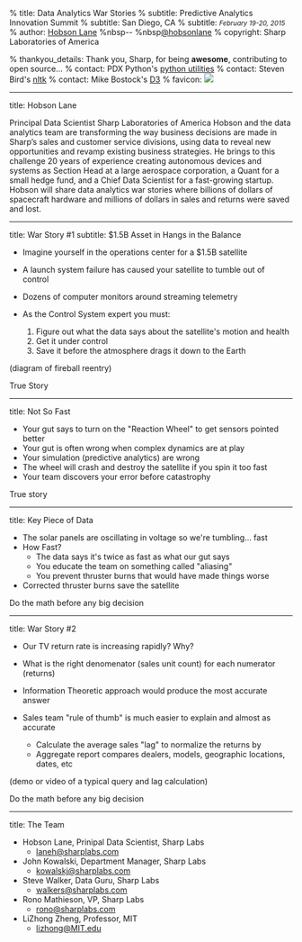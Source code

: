 % title: Data Analytics War Stories
% subtitle: Predictive Analytics Innovation Summit
% subtitle: San Diego, CA
% subtitle: <i><small>February 19-20, 2015</small></i>
% author: <a href="https://github.com/hobson">Hobson Lane</a> %nbsp-- %nbsp<a href="https://twitter.com/hobsonlane">@hobsonlane</a>
% copyright: Sharp Laboratories of America

% thankyou_details: Thank you, Sharp, for being <strong>awesome</strong>, contributing to open source...
% contact: PDX Python's <a href="https://github.com/pug/pug">python utilities</a>
% contact: Steven Bird's <a href="https://github.com/nltk">nltk</a>
% contact: Mike Bostock's <a href="http://d3js.org">D3</a>
% favicon: <img src="https://sharplabs.github.io/favicon.ico"/>

---
title: Hobson Lane

 Principal Data Scientist 
 Sharp Laboratories of America
 Hobson and the data analytics team are transforming the way business decisions are made in Sharp’s sales and customer service divisions, using data to reveal new opportunities and revamp existing business strategies. He brings to this challenge 20 years of experience creating autonomous devices and systems as Section Head at a large aerospace corporation, a Quant for a small hedge fund, and a Chief Data Scientist for a fast-growing startup. Hobson will share data analytics war stories where billions of dollars of spacecraft hardware and millions of dollars in sales and returns were saved and lost.

---
title: War Story #1
subtitle: $1.5B Asset in Hangs in the Balance

* Imagine yourself in the operations center for a $1.5B satellite
* A launch system failure has caused your satellite to tumble out of control
* Dozens of computer monitors around streaming telemetry
* As the Control System expert you must:

    1. Figure out what the data says about the satellite's motion and health
    2. Get it under control
    3. Save it before the atmosphere drags it down to the Earth

(diagram of fireball reentry)

<footer>True Story</footer>

---
title: Not So Fast

* Your gut says to turn on the "Reaction Wheel" to get sensors pointed better
* Your gut is often wrong when complex dynamics are at play
* Your simulation (predictive analytics) are wrong
* The wheel will crash and destroy the satellite if you spin it too fast
* Your team discovers your error before catastrophy

<footer>True story</footer>

---
title: Key Piece of Data

* The solar panels are oscillating in voltage so we're tumbling... fast 
* How Fast?
  - The data says it's twice as fast as what our gut says
  - You educate the team on something called "aliasing"
  - You prevent thruster burns that would have made things worse
* Corrected thruster burns save the satellite

<footer>Do the math before any big decision</footer>

---
title: War Story #2

* Our TV return rate is increasing rapidly? Why?
* What is the right denomenator (sales unit count) for each numerator (returns)

* Information Theoretic approach would produce the most accurate answer
* Sales team "rule of thumb" is much easier to explain and almost as accurate
  - Calculate the average sales "lag" to normalize the returns by
  - Aggregate report compares dealers, models, geographic locations, dates, etc

(demo or video of a typical query and lag calculation)

<footer>Do the math before any big decision</footer>

---
title: The Team

* Hobson Lane, Prinipal Data Scientist, Sharp Labs
    * <laneh@sharplabs.com>
* John Kowalski, Department Manager, Sharp Labs
    * <kowalskj@sharplabs.com>
* Steve Walker, Data Guru, Sharp Labs
    * <walkers@sharplabs.com>
* Rono Mathieson, VP, Sharp Labs
    * <rono@sharplabs.com>
* LiZhong Zheng, Professor, MIT
    * <lizhong@MIT.edu>



